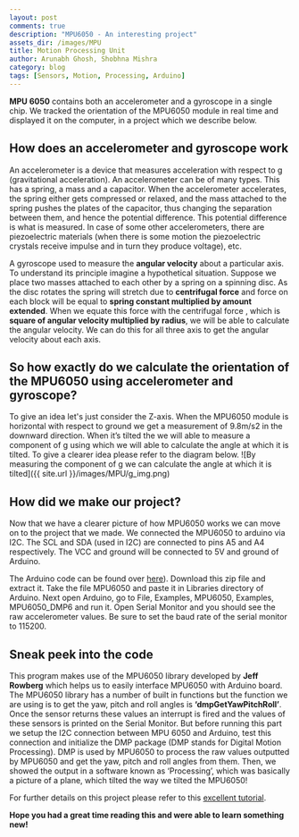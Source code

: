 ```yaml
---
layout: post
comments: true
description: "MPU6050 - An interesting project"
assets_dir: /images/MPU
title: Motion Processing Unit
author: Arunabh Ghosh, Shobhna Mishra
category: blog
tags: [Sensors, Motion, Processing, Arduino]
---
```


__MPU 6050__ contains both an accelerometer and a gyroscope in a single chip. We tracked the orientation of the MPU6050 module in real time and displayed it on the computer, in a project which we describe below. 

## How does an accelerometer and gyroscope work
An accelerometer is a device that measures acceleration with respect to g (gravitational acceleration). An accelerometer can be of many types.   This has a spring, a mass and a capacitor. When the accelerometer accelerates, the spring either gets compressed or relaxed, and the mass attached to the spring pushes the plates of the capacitor, thus changing the separation between them, and hence the potential difference. This potential difference is what is measured. In case of some other accelerometers, there are piezoelectric materials (when there is some motion the piezoelectric crystals receive impulse and in turn they produce voltage), etc.

A gyroscope used to measure the **angular velocity** about a particular axis. To understand its principle imagine a hypothetical situation. Suppose we place two masses attached to each other by a spring on a spinning disc. As the disc rotates the spring will stretch due to **centrifugal force** and force on each block will be equal to **spring constant multiplied by amount extended**. When we equate this force with the centrifugal force , which is **square of angular velocity multiplied by radius**, we will be able to calculate the angular velocity. We can do this for all three axis to get the angular velocity about each axis.

## So how exactly do we calculate the orientation of the MPU6050 using accelerometer and gyroscope?
To give an idea let's just consider the Z-axis. When the MPU6050 module is horizontal with respect to ground we get a measurement of 9.8m/s2 in the downward direction. When it’s tilted the we will able to measure a component of g using which we will able to calculate the angle at which it is tilted. To give a clearer idea please refer to the diagram below. 
![By measuring the component of g we can calculate the angle at which it is tilted]({{ site.url }}/images/MPU/g_img.png)

## How did we make our project?
Now that we have a clearer picture of how MPU6050 works we can move on to the project that we made. We connected the MPU6050 to arduino via I2C. The SCL and SDA (used in I2C) are connected to pins A5 and A4 respectively. The VCC and ground will be connected to 5V and ground of Arduino.

The Arduino code can be found over [here](http://diyhacking.com/projects/MPU6050.zip)). Download this zip file and extract it. Take the file MPU6050 and paste it in Libraries directory of Arduino. Next open Arduino, go to File, Examples, MPU6050, Examples, MPU6050_DMP6 and run it. Open Serial Monitor and you should see the raw accelerometer values. Be sure to set the baud rate of the serial monitor to 115200.

## Sneak peek into the code
This program makes use of the MPU6050 library developed by __Jeff Rowberg__ which helps us to easily interface MPU6050 with Arduino board. The MPU6050 library has a number of built in functions but the function we are using is to get the yaw, pitch and roll angles is __‘dmpGetYawPitchRoll’__. Once the sensor returns these values an interrupt is fired and the values of these sensors is printed on the Serial Monitor. But before running this part we setup the I2C connection between MPU 6050 and Arduino, test this connection and initialize the DMP package (DMP stands for Digital Motion Processing). DMP is used by MPU6050 to process the raw values outputted by MPU6050 and get the yaw, pitch and roll angles from them. Then, we showed the output in a software known as ‘Processing’, which was basically a picture of a plane, which tilted the way we tilted the MPU6050!

For further details on this project please refer to this [excellent tutorial](http://diyhacking.com/arduino-mpu-6050-imu-sensor-tutorial/).

__Hope you had a great time reading this and were able to learn something new!__ 

